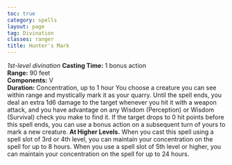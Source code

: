 ```yaml
---
toc: true
category: spells
layout: page
tag: Divination
classes: ranger
title: Hunter's Mark 
---
```

_1st-level divination_ 
**Casting Time:** 1 bonus action    
**Range:** 90 feet    
**Components:** V    
**Duration:** Concentration, up to 1 hour 
You choose a creature you can see within range and mystically mark it as your quarry. Until the spell ends, you deal an extra 1d6 damage to the target whenever you hit it with a weapon attack, and you have advantage on any Wisdom (Perception) or Wisdom (Survival) check you make to find it. If the target drops to 0 hit points before this spell ends, you can use a bonus action on a subsequent turn of yours to mark a new creature. 
**At Higher Levels.** When you cast this spell using a spell slot of 3rd or 4th level, you can maintain your concentration on the spell for up to 8 hours. When you use a spell slot of 5th level or higher, you can maintain your concentration on the spell for up to 24 hours.